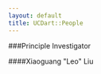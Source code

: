 ```yaml
---
layout: default
title: UCDart::People
---
```


###Principle Investigator

####Xiaoguang "Leo" Liu



